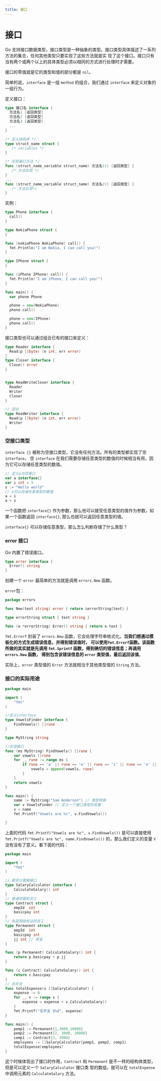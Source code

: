 ```yaml
---
title: 接口
---
```


# 接口

Go 支持接口数据类型，接口类型是一种抽象的类型。接口类型具体描述了一系列方法的集合，任何其他类型只要实现了这些方法就是实
现了这个接口。接口只有当有两个或两个以上的具体类型必须以相同的方式进行处理时才需要。

接口的零值就是它的类型和值的部分都是 `nil`。

简单的说，`interface` 是一组 `method` 的组合，我们通过 `interface` 来定义对象的一组行为。

定义接口：
```go
type 接口名 interface {
  方法名1 [返回类型]
  方法名2 [返回类型]
  方法名3 [返回类型]
  ...
}

/* 定义结构体 */
type struct_name struct {
   /* variables */
}

/* 实现接口方法 */
func (struct_name_variable struct_name) 方法名1() [返回类型] {
   /* 方法实现 */
}
...
func (struct_name_variable struct_name) 方法名2() [返回类型] {
   /* 方法实现*/
}
```

实例：
```go
type Phone interface {
  call()
}

type NokiaPhone struct {
}

func (nokiaPhone NokiaPhone) call() {
  fmt.Println("I am Nokia, I can call you!")
}

type IPhone struct {
}

func (iPhone IPhone) call() {
  fmt.Println("I am iPhone, I can call you!")
}

func main() {
  var phone Phone

  phone = new(NokiaPhone)
  phone.call()

  phone = new(IPhone)
  phone.call()
}
```

接口类型也可以通过组合已有的接口来定义：
```go
type Reader interface {
  Read(p []byte) (n int, err error)
}
type Closer interface {
  Close() error
}


type ReadWriteCloser interface {
  Reader
  Writer
  Closer
}

// 混合
type ReadWriter interface {
  Read(p []byte) (n int, err error)
  Writer
}
```

### 空接口类型
`interface {}` 被称为空接口类型，它没有任何方法。所有的类型都实现了空`interface`，
空 `interface` 在我们需要存储任意类型的数值的时候相当有用，因为它可以存储任意类型的数值。
```go
// 定义a为空接口
var a interface{}
var i int = 5
s := "Hello world"
// a可以存储任意类型的数值
a = i
a = s
```
一个函数把 `interface{}` 作为参数，那么他可以接受任意类型的值作为参数，如果一个函数返回 `interface{}`,
那么也就可以返回任意类型的值。

`interface{}` 可以存储任意类型，那么怎么判断存储了什么类型？


### error 接口
Go 内置了错误接口。
```go
type error interface {
  Error() string
}
```
创建一个 `error` 最简单的方法就是调用 `errors.New` 函数。

`error`包：
```go
package errors

func New(text string) error { return &errorString{text} }

type errorString struct { text string }

func (e *errorString) Error() string { return e.text }
```

`fmt.Errorf` 封装了 `errors.New` 函数，它会处理字符串格式化。**当我们想通过模板化的方式生成错误信息，并得到错误值时，
可以使用`fmt.Errorf`函数。该函数所做的其实就是先调用 `fmt.Sprintf` 函数，得到确切的错误信息；再调用 `errors.New` 函数，
得到包含该错误信息的 `error` 类型值，最后返回该值**。

实际上，`error` 类型值的 `Error` 方法就相当于其他类型值的 `String` 方法。

### 接口的实际用途
```go
package main

import (
    "fmt"
)

//定义interface
type VowelsFinder interface {
    FindVowels() []rune
}

type MyString string

//实现接口
func (ms MyString) FindVowels() []rune {
    var vowels []rune
    for _, rune := range ms {
        if rune == 'a' || rune == 'e' || rune == 'i' || rune == 'o' || rune == 'u' {
            vowels = append(vowels, rune)
        }
    }
    return vowels
}

func main() {
    name := MyString("Sam Anderson") // 类型转换
    var v VowelsFinder // 定义一个接口类型的变量
    v = name
    fmt.Printf("Vowels are %c", v.FindVowels())

}
```

上面的代码 `fmt.Printf("Vowels are %c", v.FindVowels())` 是可以直接使用`fmt.Printf("Vowels are %c", name.FindVowels())`
的，那么我们定义的变量 `V` 没有没有了意义。看下面的代码：
```go
package main

import (
	"fmt"
)

// 薪资计算器接口
type SalaryCalculator interface {
	CalculateSalary() int
}
// 普通挖掘机员工
type Contract struct {
	empId  int
	basicpay int
}
// 有蓝翔技校证的员工
type Permanent struct {
	empId  int
	basicpay int
	jj int // 奖金
}

func (p Permanent) CalculateSalary() int {
	return p.basicpay + p.jj
}

func (c Contract) CalculateSalary() int {
	return c.basicpay
}
// 总开支
func totalExpense(s []SalaryCalculator) {
	expense := 0
	for _, v := range s {
		expense = expense + v.CalculateSalary()
	}
	fmt.Printf("总开支 $%d", expense)
}

func main() {
	pemp1 := Permanent{1,3000,10000}
	pemp2 := Permanent{2, 3000, 20000}
	cemp1 := Contract{3, 3000}
	employees := []SalaryCalculator{pemp1, pemp2, cemp1}
	totalExpense(employees)
}
```

这个时候体现出了接口的作用，`Contract` 和 `Permanent` 是不一样的结构体类型，但是可以定义一个 `SalaryCalculator` 接口类
型的数组，就可以在 `totalExpense` 中调用元素的 `CalculateSalary` 方法。